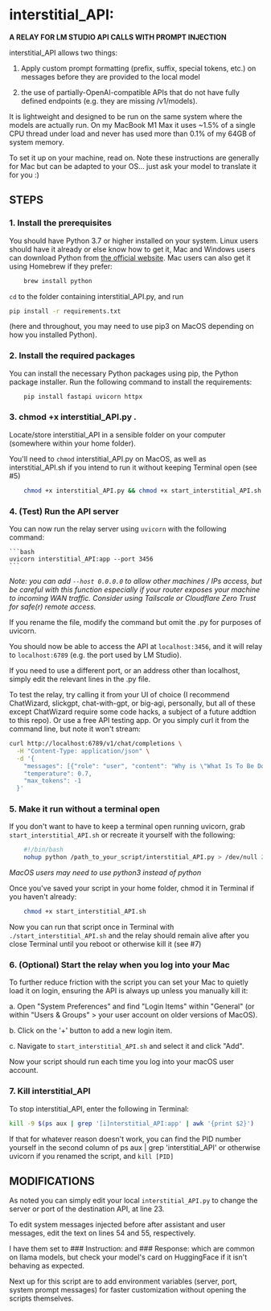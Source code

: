 # interstitial_API:
**A RELAY FOR LM STUDIO API CALLS WITH PROMPT INJECTION**

interstitial_API allows two things:

1. Apply custom prompt formatting (prefix, suffix, special tokens, etc.) on messages before they are provided to the local model

2. the use of partially-OpenAI-compatible APIs that do not have fully defined endpoints (e.g. they are missing /v1/models).

It is lightweight and designed to be run on the same system where the models are actually run. On my MacBook M1 Max it uses ~1.5% of a single CPU thread under load and never has used more than 0.1% of my 64GB of system memory.

To set it up on your machine, read on. Note these instructions are generally for Mac but can be adapted to your OS... just ask your model to translate it for you :)


## STEPS

### 1. **Install the prerequisites**

You should have Python 3.7 or higher installed on your system. Linux users should have it already or else know how to get it, Mac and Windows users can download Python from [the official website](https://www.python.org/downloads/). Mac users can also get it using Homebrew if they prefer:

```bash
    brew install python
```

`cd` to the folder containing interstitial_API.py, and run 

```bash
pip install -r requirements.txt
```

(here and throughout, you may need to use pip3 on MacOS depending on how you installed Python).


### 2.     **Install the required packages**

You can install the necessary Python packages using pip, the Python package installer. Run the following command to install the requirements:

```bash
    pip install fastapi uvicorn httpx
```


### 3.     **chmod +x interstitial_API.py .**

Locate/store interstitial_API in a sensible folder on your computer (somewhere within your home folder).

You'll need to `chmod` interstitial_API.py on MacOS, as well as interstitial_API.sh if you intend to run it without keeping Terminal open (see #5)

```bash
    chmod +x interstitial_API.py && chmod +x start_interstitial_API.sh
```


### 4.     **(Test) Run the API server**

You can now run the relay server using `uvicorn` with the following command:

    ```bash
    uvicorn interstitial_API:app --port 3456
    ```

*Note: you can add `--host 0.0.0.0` to allow other machines / IPs access, but be careful with this function especially if your router exposes your machine to incoming WAN traffic. Consider using Tailscale or Cloudflare Zero Trust for safe(r) remote access.*

If you rename the file, modify the command but omit the .py for purposes of uvicorn.

You should now be able to access the API at `localhost:3456`, and it will relay to `localhost:6789` (e.g. the port used by LM Studio). 

If you need to use a different port, or an address other than localhost, simply edit the relevant lines in the .py file.

To test the relay, try calling it from your UI of choice (I recommend ChatWizard, slickgpt, chat-with-gpt, or big-agi, personally, but all of these except ChatWizard require some code hacks, a subject of a future addtion to this repo). Or use a free API testing app. Or you simply curl it from the command line, but note it won't stream:

```bash
curl http://localhost:6789/v1/chat/completions \
  -H "Content-Type: application/json" \
  -d '{
    "messages": [{"role": "user", "content": "Why is \"What Is To Be Done?\" by V.I. Lenin still worth reading today?"}],
    "temperature": 0.7,
    "max_tokens": -1
  }'
```

### 5.     **Make it run without a terminal open**

If you don't want to have to keep a terminal open running uvicorn, grab `start_interstitial_API.sh` or recreate it yourself with the following: 

```bash
    #!/bin/bash
    nohup python /path_to_your_script/interstitial_API.py > /dev/null 2>&1 &
 ```

*MacOS users may need to use python3 instead of python*

Once you've saved your script in your home folder, chmod it in Terminal if you haven't already:

```bash
    chmod +x start_interstitial_API.sh
```

Now you can run that script once in Terminal with `./start_interstitial_API.sh` and the relay should remain alive after you close Terminal until you reboot or otherwise kill it (see #7)


### 6.     **(Optional) Start the relay when you log into your Mac**
   
To further reduce friction with the script you can set your Mac to quietly load it on login, ensuring the API is always up unless you manually kill it:

a. Open "System Preferences" and find "Login Items" within "General" (or within "Users & Groups" > your user account on older versions of MacOS).

b. Click on the '+' button to add a new login item.

c. Navigate to `start_interstitial_API.sh` and select it and click "Add".

Now your script should run each time you log into your macOS user account.


### 7. Kill interstitial_API

To stop interstitial_API, enter the following in Terminal:

```bash
kill -9 $(ps aux | grep '[i]nterstitial_API:app' | awk '{print $2}')
```

If that for whatever reason doesn't work, you can find the PID number yourself in the second column of ps aux | grep 'interstitial_API' or otherwise uvicorn if you renamed the script, and `kill [PID]`

## **MODIFICATIONS**

As noted you can simply edit your local `interstitial_API.py` to change the server or port of the destination API, at line 23.

To edit system messages injected before after assistant and user messages, edit the text on lines 54 and 55, respectively. 

I have them set to ### Instruction: and ### Response:  which are common on llama models, but check your model's card on HuggingFace if it isn't behaving as expected.

Next up for this script are to add environment variables (server, port, system prompt messages) for faster customization without opening the scripts themselves.
